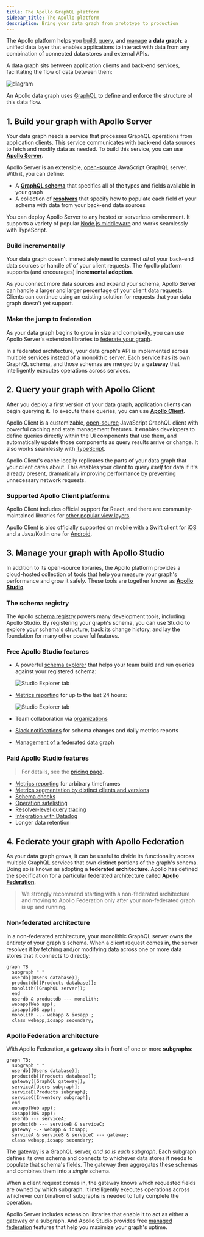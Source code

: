 ```yaml
---
title: The Apollo GraphQL platform
sidebar_title: The Apollo platform
description: Bring your data graph from prototype to production
---
```


The Apollo platform helps you [build](#1-build-your-graph-with-apollo-server), [query](#2-query-your-graph-with-apollo-client), and [manage](#3-manage-your-graph-with-apollo-studio) a **data graph**: a unified data layer that enables applications to interact with data from any combination of connected data stores and external APIs.

A data graph sits between application clients and back-end services, facilitating the flow of data between them:

![diagram](../images/index-diagram.svg)

An Apollo data graph uses [GraphQL](./benefits/) to define and enforce the structure of this data flow.


## 1. Build your graph with Apollo Server

Your data graph needs a service that processes GraphQL operations from application clients. This service communicates with back-end data sources to fetch and modify data as needed. To build this service, you can use [**Apollo Server**](https://www.apollographql.com/docs/apollo-server/).

Apollo Server is an extensible, [open-source](https://github.com/apollographql/apollo-server) JavaScript GraphQL server. With it, you can define:

* A [**GraphQL schema**](https://www.apollographql.com/docs/apollo-server/schema/schema/) that specifies all of the types and fields available in your graph
* A collection of [**resolvers**](https://www.apollographql.com/docs/apollo-server/data/resolvers/) that specify how to populate each field of your schema with data from your back-end data sources

You can deploy Apollo Server to any hosted or serverless environment. It supports a variety of popular [Node.js middleware](https://www.apollographql.com/docs/apollo-server/integrations/middleware/) and works seamlessly with TypeScript.

### Build incrementally

Your data graph doesn't immediately need to connect _all_ of your back-end data sources or handle _all_ of your client requests. The Apollo platform supports (and encourages) **incremental adoption**.

As you connect more data sources and expand your schema, Apollo Server can handle a larger and larger percentage of your client data requests. Clients can continue using an existing solution for requests that your data graph doesn't yet support.

### Make the jump to federation

As your data graph begins to grow in size and complexity, you can use Apollo Server's extension libraries to [federate your graph](#4-federate-your-graph-with-apollo-federation).

In a federated architecture, your data graph's API is implemented across multiple services instead of a monolithic server. Each service has its own GraphQL schema, and those schemas are merged by a **gateway** that intelligently executes operations across services.

## 2. Query your graph with Apollo Client

After you deploy a first version of your data graph, application clients can begin querying it. To execute these queries, you can use [**Apollo Client**](https://www.apollographql.com/docs/react/).

Apollo Client is a customizable, [open-source](https://github.com/apollographql/apollo-client) JavaScript GraphQL client with powerful caching and state management features. It enables developers to define queries directly within the UI components that use them, and automatically update those components as query results arrive or change. It also works seamlessly with [TypeScript](https://www.apollographql.com/docs/react/development-testing/static-typing/).

Apollo Client's cache locally replicates the parts of your data graph that your client cares about. This enables your client to query _itself_ for data if it's already present, dramatically improving performance by preventing unnecessary network requests.

### Supported Apollo Client platforms

Apollo Client includes official support for React, and there are community-maintained libraries for [other popular view layers](https://www.apollographql.com/docs/react/integrations/integrations/).

Apollo Client is also officially supported on mobile with a Swift client for [iOS](https://www.apollographql.com/docs/ios/) and a Java/Kotlin one for [Android](https://www.apollographql.com/docs/android/).

## 3. Manage your graph with Apollo Studio

In addition to its open-source libraries, the Apollo platform provides a cloud-hosted collection of tools that help you measure your graph's performance and grow it safely. These tools are together known as [**Apollo Studio**](https://www.apollographql.com/docs/studio/).

### The schema registry

The Apollo [schema registry](https://www.apollographql.com/docs/studio/schema-registry/) powers many development tools, including Apollo Studio. By registering your graph's schema, you can use Studio to explore your schema's structure, track its change history, and lay the foundation for many other powerful features.

### Free Apollo Studio features

* A powerful [schema explorer](https://www.apollographql.com/docs/studio/explorer/) that helps your team build and run queries against your registered schema:

    <img src="../img/explorer-tab.jpg" alt="Studio Explorer tab" class="screenshot" />

* [Metrics reporting](https://www.apollographql.com/docs/studio/setup-analytics/) for up to the last 24 hours:

    <img src="../img/operations-tab.jpg" alt="Studio Explorer tab" class="screenshot" />

* Team collaboration via [organizations](https://www.apollographql.com/docs/studio/org/organizations/)
* [Slack notifications](https://www.apollographql.com/docs/studio/slack-integration/) for schema changes and daily metrics reports
* [Management of a federated data graph](https://www.apollographql.com/docs/federation/managed-federation/overview/)

### Paid Apollo Studio features

> For details, see the [pricing page](https://www.apollographql.com/pricing/).

* [Metrics reporting](https://www.apollographql.com/docs/studio/setup-analytics/) for arbitrary timeframes
* [Metrics segmentation by distinct clients and versions](https://www.apollographql.com/docs/studio/client-awareness/)
* [Schema checks](https://www.apollographql.com/docs/studio/schema-checks/)
* [Operation safelisting](https://www.apollographql.com/docs/studio/operation-registry/)
* [Resolver-level query tracing](https://www.apollographql.com/docs/studio/performance/)
* [Integration with Datadog](https://www.apollographql.com/docs/studio/datadog-integration/)
* Longer data retention

## 4. Federate your graph with Apollo Federation

As your data graph grows, it can be useful to divide its functionality across multiple GraphQL services that own distinct portions of the graph's schema. Doing so is known as adopting a **federated architecture**. Apollo has defined the specification for a particular federated architecture called [**Apollo Federation**](https://www.apollographql.com/docs/apollo-server/federation/introduction/).

> We strongly recommend starting with a non-federated architecture and moving to Apollo Federation only after your non-federated graph is up and running.

### Non-federated architecture

In a non-federated architecture, your monolithic GraphQL server owns the entirety of your graph's schema. When a client request comes in, the server resolves it by fetching and/or modifying data across one or more data stores that it connects to directly:

```mermaid
graph TB
  subgraph " "
  userdb[(Users database)];
  productdb[(Products database)];
  monolith([GraphQL server]);
  end
  userdb & productdb --- monolith;
  webapp(Web app);
  iosapp(iOS app);
  monolith -.- webapp & iosapp ;
  class webapp,iosapp secondary;
```

### Apollo Federation architecture

With Apollo Federation, a **gateway** sits in front of one or more **subgraphs**:

```mermaid
graph TB;
  subgraph " "
  userdb[(Users database)];
  productdb[(Products database)];
  gateway([GraphQL gateway]);
  serviceA[Users subgraph];
  serviceB[Products subgraph];
  serviceC[Inventory subgraph];
  end
  webapp(Web app);
  iosapp(iOS app);
  userdb --- serviceA;
  productdb --- serviceB & serviceC;
  gateway -.- webapp & iosapp;
  serviceA & serviceB & serviceC --- gateway;
  class webapp,iosapp secondary;
```

The gateway is a GraphQL server, _and so is each subgraph_. Each subgraph defines its own schema and connects to whichever data stores it needs to populate that schema's fields. The gateway then aggregates these schemas and combines them into a _single_ schema.

When a client request comes in, the gateway knows which requested fields are owned by which subgraph. It intelligently executes operations across whichever combination of subgraphs is needed to fully complete the operation.

Apollo Server includes extension libraries that enable it to act as either a gateway or a subgraph. And Apollo Studio provides free [managed federation](https://www.apollographql.com/docs/studio/managed-federation/overview/) features that help you maximize your graph's uptime.
